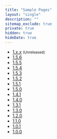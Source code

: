 ```yaml
---
title: "Sample Pages"
layout: "single"
description: ""
sitemap_exclude: true
private: true
hidden: true
hideDate: true
---
```


- [1.x.x](/sample-page/next/) <small class="text-muted">(Unreleased)</small>
- [1.5.6](/sample-page/1.5.6/)
- [1.5.5](/sample-page/1.5.5/)
- [1.5.4](/sample-page/1.5.4/)
- [1.5.3](/sample-page/1.5.3/)
- [1.5.2](/sample-page/1.5.2/)
- [1.5.1](/sample-page/1.5.1/)
- [1.5.0](/sample-page/1.5.0/)
- [1.4.1](/sample-page/1.4.1/)
- [1.4.0](/sample-page/1.4.0/)
- [1.3.1](/sample-page/1.3.1/)
- [1.3.0](/sample-page/1.3.0/)
- [1.2.0](/sample-page/1.2.0/)
- [1.1.0](/sample-page/1.1.0/)
- [1.0.1](/sample-page/1.0.1/)
- [1.0.0](/sample-page/1.0.0/)

<!--
- [0.9.5](/sample-page/0.9.5/)
- [0.9.2](/sample-page/0.9.2/)
- [0.9.1](/sample-page/0.9.1/)
- [0.9.0](/sample-page/0.9.0/)
-->
